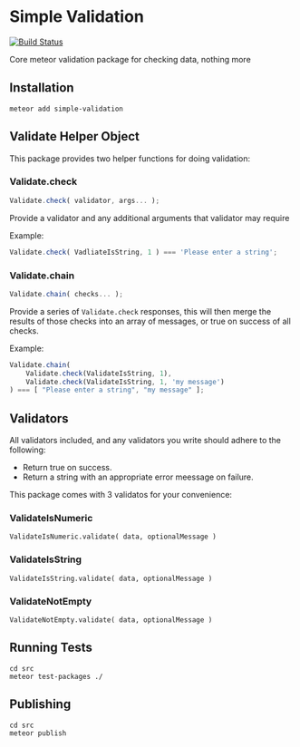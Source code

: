 # Simple Validation

[![Build Status](https://travis-ci.org/idmontie/meteor-simple-validation.svg)](https://travis-ci.org/idmontie/meteor-simple-validation)

Core meteor validation package for checking data, nothing more

## Installation

```
meteor add simple-validation
```

## Validate Helper Object

This package provides two helper functions for doing validation:

### Validate.check

```js
Validate.check( validator, args... );
```

Provide a validator and any additional arguments that validator may require

Example:

```js
Validate.check( VadliateIsString, 1 ) === 'Please enter a string';
```

### Validate.chain

```js
Validate.chain( checks... );
```

Provide a series of `Validate.check` responses, this will then merge the results
of those checks into an array of messages, or true on success of all checks.

Example:

```js
Validate.chain(
    Validate.check(ValidateIsString, 1),
    Validate.check(ValidateIsString, 1, 'my message')
) === [ "Please enter a string", "my message" ];
```

## Validators

All validators included, and any validators you write should adhere to the following:

* Return true on success.
* Return a string with an appropriate error meessage on failure.

This package comes with 3 validatos for your convenience:

### ValidateIsNumeric

```
ValidateIsNumeric.validate( data, optionalMessage )
```

### ValidateIsString

```
ValidateIsString.validate( data, optionalMessage )
```

### ValidateNotEmpty

```
ValidateNotEmpty.validate( data, optionalMessage )
```

## Running Tests

```
cd src
meteor test-packages ./
```

## Publishing

```
cd src
meteor publish
```
